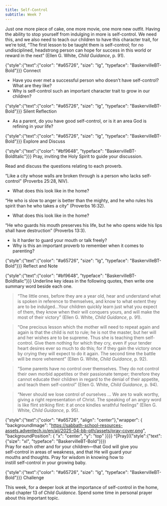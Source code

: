 ```yaml
---
title: Self-Control
subtitle: Week 7
---
```


Just one more piece of cake, one more movie, one more new outfit. Having the ability to stop yourself from indulging in more is self-control. We need this, and we also need to teach our children to have this character trait, for we’re told, “The first lesson to be taught them is self-control; for no undisciplined, headstrong person can hope for success in this world or reward in the next” (Ellen G. White, _Child Guidance_, p. 91).

{"style":{"text":{"color": "#a65726", "size": "lg", "typeface": "BaskervilleBT-Bold"}}}
Connect

+ Have you ever met a successful person who doesn’t have self-control? What are they like?
+ Why is self-control such an important character trait to grow in our children?

{"style":{"text":{"color": "#a65726", "size": "lg", "typeface": "BaskervilleBT-Bold"}}}
Silent Reflection

+ As a parent, do you have good self-control, or is it an area God is refining in your life?

{"style":{"text":{"color": "#a65726", "size": "lg", "typeface": "BaskervilleBT-Bold"}}}
Explore and Discuss

{"style":{"text":{"color": "#bf9648", "typeface": "BaskervilleBT-BoldItalic"}}}
Pray, inviting the Holy Spirit to guide your discussion.

Read and discuss the questions relating to each proverb.

“Like a city whose walls are broken through is a person who lacks self-control” (Proverbs 25:28, NIV).

+ What does this look like in the home?

“He who is slow to anger is better than the mighty, and he who rules his spirit than he who takes a city” (Proverbs 16:32).

+ What does this look like in the home?

“He who guards his mouth preserves his life, but he who opens wide his lips shall have destruction” (Proverbs 13:3).

+ Is it harder to guard your mouth or talk freely?
+ Why is this an important proverb to remember when it comes to parenting?

{"style":{"text":{"color": "#a65726", "size": "lg", "typeface": "BaskervilleBT-Bold"}}}
Reflect and Note

{"style":{"text":{"color": "#bf9648", "typeface": "BaskervilleBT-BoldItalic"}}}
Underline key ideas in the following quotes, then write one summary word beside each one.

> “The little ones, before they are a year old, hear and understand what is spoken in reference to themselves, and know to what extent they are to be indulged…Your children quickly learn just what you expect of them, they know when their will conquers yours, and will make the most of their victory” (Ellen G. White, _Child Guidance_, p. 91).

> “One precious lesson which the mother will need to repeat again and again is that the child is not to rule; he is not the master, but her will and her wishes are to be supreme. Thus she is teaching them self-control. Give them nothing for which they cry, even if your tender heart desires ever so much to do this; for if they gain the victory once by crying they will expect to do it again. The second time the battle will be more vehement” (Ellen G. White, _Child Guidance_, p. 92).

> “Some parents have no control over themselves. They do not control their own morbid appetites or their passionate temper; therefore they cannot educate their children in regard to the denial of their appetite, and teach them self-control” (Ellen G. White, _Child Guidance_, p. 94).

> “Never should we lose control of ourselves … We are to walk worthy, giving a right representation of Christ. The speaking of an angry word is like flint striking flint: it at once kindles wrathful feelings” (Ellen G. White, _Child Guidance_, p. 95).

{"style":{"text":{"color": "#a65726", "align": "center"},"wrapper": { "backgroundImage": "https://sabbath-school-resources-assets.adventech.io/en/aij/2025-04-bb-pth/assets/pray-cover.png", "backgroundPosition": { "x": "center", "y": "top" }}}}
^[Pray]({"style":{"text":{"size": "xl", "typeface": "BaskervilleBT-Bold"}}})\
Pray for each other and for your children—that God will give you\
self-control in areas of weakness, and that He will guard your\
mouths and thoughts. Pray for wisdom in knowing how to\
instill self-control in your growing baby. 

{"style":{"text":{"color": "#a65726", "size": "lg", "typeface": "BaskervilleBT-Bold"}}}
Challenge

This week, for a deeper look at the importance of self-control in the home, read chapter 13 of _Child Guidance_. Spend some time in personal prayer about this important topic.